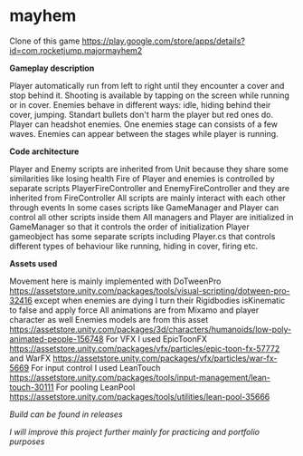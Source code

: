# mayhem
Clone of this game https://play.google.com/store/apps/details?id=com.rocketjump.majormayhem2

**Gameplay description**

Player automatically run from left to right until they encounter a cover and stop behind it. Shooting is available by tapping on the screen while running or in cover.
Enemies behave in different ways: idle, hiding behind their cover, jumping. Standart bullets don't harm the player but red ones do. Player can headshot enemies.
One enemies stage can consists of a few waves. Enemies can appear between the stages while player is running.

**Code architecture**

Player and Enemy scripts are inherited from Unit because they share some similarities like losing health
Fire of Player and enemies is controlled by separate scripts PlayerFireController and EnemyFireController and they are inherited from FireController
All scripts are mainly interact with each other through events
In some cases scripts like GameManager and Player can control all other scripts inside them
All managers and Player are initialized in GameManager so that it controls the order of initialization
Player gameobject has some separate scripts including Player.cs that controls different types of behaviour like running, hiding in cover, firing etc.

**Assets used**

Movement here is mainly implemented with DoTweenPro https://assetstore.unity.com/packages/tools/visual-scripting/dotween-pro-32416 
except when enemies are dying I turn their Rigidbodies isKinematic to false and apply force
All animations are from Mixamo and player character as well
Enemies models are from this asset https://assetstore.unity.com/packages/3d/characters/humanoids/low-poly-animated-people-156748
For VFX I used EpicToonFX https://assetstore.unity.com/packages/vfx/particles/epic-toon-fx-57772 and WarFX https://assetstore.unity.com/packages/vfx/particles/war-fx-5669
For input control I used LeanTouch https://assetstore.unity.com/packages/tools/input-management/lean-touch-30111
For pooling LeanPool https://assetstore.unity.com/packages/tools/utilities/lean-pool-35666

_Build can be found in releases_

_I will improve this project further mainly for practicing and portfolio purposes_
